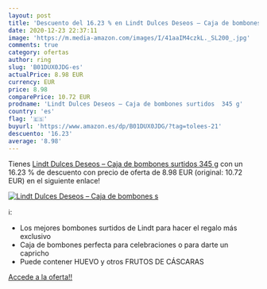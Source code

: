 ```yaml
---
layout: post
title: 'Descuento del 16.23 % en Lindt Dulces Deseos – Caja de bombones s'
date: 2020-12-23 22:37:11
image: 'https://m.media-amazon.com/images/I/41aaIM4czkL._SL200_.jpg'
comments: true
category: ofertas
author: ring
slug: 'B01DUX0JDG-es'
actualPrice: 8.98 EUR
currency: EUR
price: 8.98
comparePrice: 10.72 EUR
prodname: 'Lindt Dulces Deseos – Caja de bombones surtidos  345 g'
country: 'es'
flag: '🇪🇸'
buyurl: 'https://www.amazon.es/dp/B01DUX0JDG/?tag=tolees-21'
descuento: '16.23'
average: '8.98'
---
```


Tienes [Lindt Dulces Deseos – Caja de bombones surtidos  345 g](https://www.amazon.es/dp/B01DUX0JDG/?tag=tolees-21) con un 16.23 % de descuento con precio de oferta de 8.98 EUR (original: 10.72 EUR) en el siguiente enlace!

[![Lindt Dulces Deseos – Caja de bombones s](https://m.media-amazon.com/images/I/41aaIM4czkL._SL200_.jpg)](https://www.amazon.es/dp/B01DUX0JDG/?tag=tolees-21)

ℹ️:

- Los mejores bombones surtidos de Lindt para hacer el regalo más exclusivo
- Caja de bombones perfecta para celebraciones o para darte un capricho
- Puede contener HUEVO y otros FRUTOS DE CÁSCARAS

[Accede a la oferta!!](https://www.amazon.es/dp/B01DUX0JDG/?tag=tolees-21)

